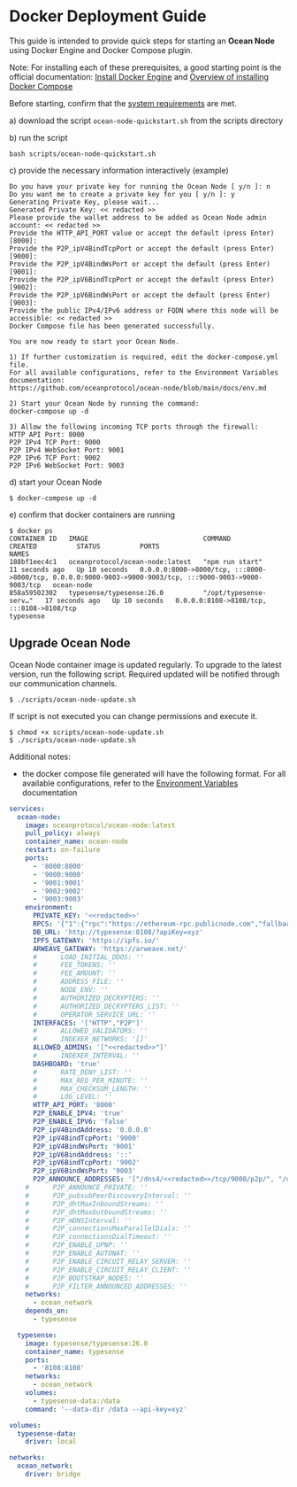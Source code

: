 # Docker Deployment Guide

This guide is intended to provide quick steps for starting an **Ocean Node** using Docker Engine and Docker Compose plugin.

Note: For installing each of these prerequisites, a good starting point is the official documentation: [Install Docker Engine](https://docs.docker.com/engine/install/) and [Overview of installing Docker Compose](https://docs.docker.com/compose/install/)

Before starting, confirm that the [system requirements](https://github.com/oceanprotocol/ocean-node?tab=readme-ov-file#system-requirements) are met.

a) download the script `ocean-node-quickstart.sh` from the scripts directory

b) run the script

```shell
bash scripts/ocean-node-quickstart.sh
```

c) provide the necessary information interactively (example)

```shell
Do you have your private key for running the Ocean Node [ y/n ]: n
Do you want me to create a private key for you [ y/n ]: y
Generating Private Key, please wait...
Generated Private Key: << redacted >>
Please provide the wallet address to be added as Ocean Node admin account: << redacted >>
Provide the HTTP_API_PORT value or accept the default (press Enter) [8000]:
Provide the P2P_ipV4BindTcpPort or accept the default (press Enter) [9000]:
Provide the P2P_ipV4BindWsPort or accept the default (press Enter) [9001]:
Provide the P2P_ipV6BindTcpPort or accept the default (press Enter) [9002]:
Provide the P2P_ipV6BindWsPort or accept the default (press Enter) [9003]:
Provide the public IPv4/IPv6 address or FQDN where this node will be accessible: << redacted >>
Docker Compose file has been generated successfully.

You are now ready to start your Ocean Node.

1) If further customization is required, edit the docker-compose.yml file.
For all available configurations, refer to the Environment Variables documentation:
https://github.com/oceanprotocol/ocean-node/blob/main/docs/env.md

2) Start your Ocean Node by running the command:
docker-compose up -d

3) Allow the following incoming TCP ports through the firewall:
HTTP API Port: 8000
P2P IPv4 TCP Port: 9000
P2P IPv4 WebSocket Port: 9001
P2P IPv6 TCP Port: 9002
P2P IPv6 WebSocket Port: 9003
```

d) start your Ocean Node

```shell
$ docker-compose up -d
```

e) confirm that docker containers are running

```shell
$ docker ps
CONTAINER ID   IMAGE                             COMMAND                  CREATED          STATUS          PORTS                                                                                                      NAMES
188bf1eec4c1   oceanprotocol/ocean-node:latest   "npm run start"          11 seconds ago   Up 10 seconds   0.0.0.0:8000->8000/tcp, :::8000->8000/tcp, 0.0.0.0:9000-9003->9000-9003/tcp, :::9000-9003->9000-9003/tcp   ocean-node
858a59502302   typesense/typesense:26.0          "/opt/typesense-serv…"   17 seconds ago   Up 10 seconds   0.0.0.0:8108->8108/tcp, :::8108->8108/tcp                                                                  typesense
```

## Upgrade Ocean Node

Ocean Node container image is updated regularly. To upgrade to the latest version, run the following script. Required updated will be notified through our communication channels.

```shell
$ ./scripts/ocean-node-update.sh
```

If script is not executed you can change permissions and execute it.

```shell
$ chmod +x scripts/ocean-node-update.sh
$ ./scripts/ocean-node-update.sh
```




Additional notes:

- the docker compose file generated will have the following format. For all available configurations, refer to the [Environment Variables](https://github.com/oceanprotocol/ocean-node/blob/main/docs/env.md) documentation

```yaml
services:
  ocean-node:
    image: oceanprotocol/ocean-node:latest
    pull_policy: always
    container_name: ocean-node
    restart: on-failure
    ports:
      - '8000:8000'
      - '9000:9000'
      - '9001:9001'
      - '9002:9002'
      - '9003:9003'
    environment:
      PRIVATE_KEY: '<<redacted>>'
      RPCS: '{"1":{"rpc":"https://ethereum-rpc.publicnode.com","fallbackRPCs":["https://rpc.ankr.com/eth","https://1rpc.io/eth","https://eth.api.onfinality.io/public"],"chainId":1,"network":"mainnet","chunkSize":100},"10":{"rpc":"https://mainnet.optimism.io","fallbackRPCs":["https://optimism-mainnet.public.blastapi.io","https://rpc.ankr.com/optimism","https://optimism-rpc.publicnode.com"],"chainId":10,"network":"optimism","chunkSize":100},"137":{"rpc":"https://polygon-rpc.com/","fallbackRPCs":["https://polygon-mainnet.public.blastapi.io","https://1rpc.io/matic","https://rpc.ankr.com/polygon"],"chainId":137,"network":"polygon","chunkSize":100},"23294":{"rpc":"https://sapphire.oasis.io","fallbackRPCs":["https://1rpc.io/oasis/sapphire"],"chainId":23294,"network":"sapphire","chunkSize":100},"23295":{"rpc":"https://testnet.sapphire.oasis.io","chainId":23295,"network":"sapphire-testnet","chunkSize":100},"11155111":{"rpc":"https://eth-sepolia.public.blastapi.io","fallbackRPCs":["https://1rpc.io/sepolia","https://eth-sepolia.g.alchemy.com/v2/demo"],"chainId":11155111,"network":"sepolia","chunkSize":100},"11155420":{"rpc":"https://sepolia.optimism.io","fallbackRPCs":["https://endpoints.omniatech.io/v1/op/sepolia/public","https://optimism-sepolia.blockpi.network/v1/rpc/public"],"chainId":11155420,"network":"optimism-sepolia","chunkSize":100}}'
      DB_URL: 'http://typesense:8108/?apiKey=xyz'
      IPFS_GATEWAY: 'https://ipfs.io/'
      ARWEAVE_GATEWAY: 'https://arweave.net/'
      #      LOAD_INITIAL_DDOS: ''
      #      FEE_TOKENS: ''
      #      FEE_AMOUNT: ''
      #      ADDRESS_FILE: ''
      #      NODE_ENV: ''
      #      AUTHORIZED_DECRYPTERS: ''
      #      AUTHORIZED_DECRYPTERS_LIST: ''
      #      OPERATOR_SERVICE_URL: ''
      INTERFACES: '["HTTP","P2P"]'
      #      ALLOWED_VALIDATORS: ''
      #      INDEXER_NETWORKS: '[]'
      ALLOWED_ADMINS: '["<<redacted>>"]'
      #      INDEXER_INTERVAL: ''
      DASHBOARD: 'true'
      #      RATE_DENY_LIST: ''
      #      MAX_REQ_PER_MINUTE: ''
      #      MAX_CHECKSUM_LENGTH: ''
      #      LOG_LEVEL: ''
      HTTP_API_PORT: '8000'
      P2P_ENABLE_IPV4: 'true'
      P2P_ENABLE_IPV6: 'false'
      P2P_ipV4BindAddress: '0.0.0.0'
      P2P_ipV4BindTcpPort: '9000'
      P2P_ipV4BindWsPort: '9001'
      P2P_ipV6BindAddress: '::'
      P2P_ipV6BindTcpPort: '9002'
      P2P_ipV6BindWsPort: '9003'
      P2P_ANNOUNCE_ADDRESSES: '["/dns4/<<redacted>>/tcp/9000/p2p/", "/dns4/<<redacted>>/ws/tcp/9001", "/dns6/<<redacted>>/tcp/9002/p2p/", "/dns6/<<redacted>>/ws/tcp/9003"]'
    #      P2P_ANNOUNCE_PRIVATE: ''
    #      P2P_pubsubPeerDiscoveryInterval: ''
    #      P2P_dhtMaxInboundStreams: ''
    #      P2P_dhtMaxOutboundStreams: ''
    #      P2P_mDNSInterval: ''
    #      P2P_connectionsMaxParallelDials: ''
    #      P2P_connectionsDialTimeout: ''
    #      P2P_ENABLE_UPNP: ''
    #      P2P_ENABLE_AUTONAT: ''
    #      P2P_ENABLE_CIRCUIT_RELAY_SERVER: ''
    #      P2P_ENABLE_CIRCUIT_RELAY_CLIENT: ''
    #      P2P_BOOTSTRAP_NODES: ''
    #      P2P_FILTER_ANNOUNCED_ADDRESSES: ''
    networks:
      - ocean_network
    depends_on:
      - typesense

  typesense:
    image: typesense/typesense:26.0
    container_name: typesense
    ports:
      - '8108:8108'
    networks:
      - ocean_network
    volumes:
      - typesense-data:/data
    command: '--data-dir /data --api-key=xyz'

volumes:
  typesense-data:
    driver: local

networks:
  ocean_network:
    driver: bridge
```
